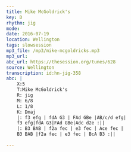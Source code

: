 ```yaml
---
title: Mike McGoldrick's
key: D
rhythm: jig
mode: 
date: 2016-07-19
location: Wellington
tags: slowsession
mp3_file: /mp3/mike-mcgoldricks.mp3
mp3_url: 
abc_url: https://thesession.org/tunes/628
source: Wellington
transcription: id:hn-jig-358
abc: |
    X:5
    T:Mike McGoldrick's
    R: jig
    M: 6/8
    L: 1/8
    K: Dmaj
    |: f3 efg | fdA G3 | FAd GBe |AB/c/d efg|
    f3 efg|fdA G3|FAd GBe|Adc d2e :||
    |: B3 BAB | f2a fec | e3 fec | Ace fec |
    B3 BAB |f2a fec | e3 fec | BcA B3 :||
    
---
```


